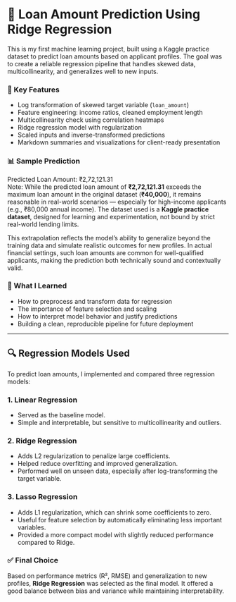 # 🏦 Loan Amount Prediction Using Ridge Regression

This is my first machine learning project, built using a Kaggle practice dataset to predict loan amounts based on applicant profiles. The goal was to create a reliable regression pipeline that handles skewed data, multicollinearity, and generalizes well to new inputs.

### 🔧 Key Features
- Log transformation of skewed target variable (`loan_amount`)
- Feature engineering: income ratios, cleaned employment length
- Multicollinearity check using correlation heatmaps
- Ridge regression model with regularization
- Scaled inputs and inverse-transformed predictions
- Markdown summaries and visualizations for client-ready presentation

### 📊 Sample Prediction
 Predicted Loan Amount: ₹2,72,121.31  
 Note: While the predicted loan amount of **₹2,72,121.31** exceeds the maximum loan amount in the original dataset (**₹40,000**), it remains reasonable in real-world scenarios — especially for high-income applicants (e.g., ₹80,000 annual income). The dataset used is a **Kaggle practice dataset**, designed for learning and experimentation, not bound by strict real-world lending limits.

 This extrapolation reflects the model’s ability to generalize beyond the training data and simulate realistic outcomes for new profiles. In actual financial settings, such loan amounts are common for well-qualified applicants, making the prediction both technically sound and contextually valid.

### 🚀 What I Learned
- How to preprocess and transform data for regression
- The importance of feature selection and scaling
- How to interpret model behavior and justify predictions
- Building a clean, reproducible pipeline for future deployment

---

## 🔍 Regression Models Used

To predict loan amounts, I implemented and compared three regression models:

### 1. Linear Regression
- Served as the baseline model.
- Simple and interpretable, but sensitive to multicollinearity and outliers.

### 2. Ridge Regression
- Adds L2 regularization to penalize large coefficients.
- Helped reduce overfitting and improved generalization.
- Performed well on unseen data, especially after log-transforming the target variable.

### 3. Lasso Regression
- Adds L1 regularization, which can shrink some coefficients to zero.
- Useful for feature selection by automatically eliminating less important variables.
- Provided a more compact model with slightly reduced performance compared to Ridge.

### ✅ Final Choice
Based on performance metrics (R², RMSE) and generalization to new profiles, **Ridge Regression** was selected as the final model. It offered a good balance between bias and variance while maintaining interpretability.



